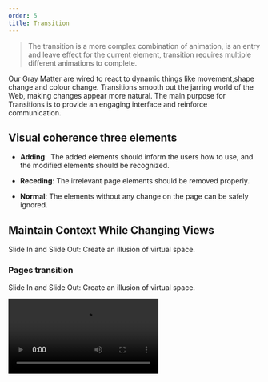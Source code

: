 ```yaml
---
order: 5
title: Transition
---
```


> The transition is a more complex combination of animation, is an entry and leave effect for the current element,  transition requires multiple different animations to complete.

Our Gray Matter are wired to react to dynamic things like movement,shape change and colour change. Transitions smooth out the jarring world of the Web, making changes appear more natural. The main purpose for Transitions is to provide an engaging interface and reinforce communication.

## Visual coherence three elements

- **Adding**:  The added elements should inform the users how to use, and the modified elements should be recognized.

- **Receding**: The irrelevant page elements should be removed properly.

- **Normal**: The elements without any change on the page can be safely ignored.

## Maintain Context While Changing Views

Slide In and Slide Out: Create an illusion of virtual space.

### Pages transition

Slide In and Slide Out: Create an illusion of virtual space.

<video src="https://os.alipayobjects.com/rmsportal/EejaUGsyExkXyXr.mp4" loop="true" class="video"/>

### Carousel

Carousels are great for extending virtual space.

<video src="https://os.alipayobjects.com/rmsportal/GIutPgZMTyfFfrH.mp4" loop="true" class="video"/>


### Accordion

Accordion helps maintain context while switching views.

<video src="https://os.alipayobjects.com/rmsportal/ERKhqHlcHiCDSQu.mp4" loop="true" class="video"/>

## Explain What Just Happened

Visualize user actions to enhance the user's perception of operational behavior and also to recognize elemental content;

In a list or table, when changing an object, add animation to appear and disappear, to prompt the user for the event that was just being operated.

### Adding an Object

Add an object in the table or chart.

<video src="https://os.alipayobjects.com/rmsportal/FqkQMyFqNqielOw.mp4" class="video"/>

### Deleting an Object

Delete an object in the table or chart.

<video src="https://os.alipayobjects.com/rmsportal/pnNkNIMoowmGUQy.mp4" class="video"/>

### Modifying an Object

Modify an object in the table or chart.

<video src="https://os.alipayobjects.com/rmsportal/XrUIWmsmOlEnZGc.mp4" class="video"/>

### Calling out an Object

Click the page element and call out a new object.

<video src="https://os.alipayobjects.com/rmsportal/gSNilqbiXOufDXF.mp4" class="video"/>

## Improve Perceived Performance

If actual performance can hardly improved, there is a difference between actual performance and perceived performance. Diverting the user's attention is a good way to improve the perceived time an operation takes.
